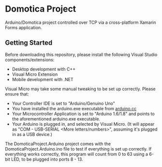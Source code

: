 # Domotica Project
Arduino/Domotica project controlled over TCP via a cross-platform Xamarin Forms application.

## Getting Started
Before downloading this repository, please install the following Visual Studio components/extensions:
- Desktop development with C++
- Visual Micro Extension
- Mobile development with .NET

Visual Micro may take some manual tweaking to be set up correctly. Please ensure that:
- Your Controller IDE is set to "Arduino/Genuino Uno"
- You have installed the arduino.exe executable from [arduino.cc](https://arduino.cc)
- Your Microcontroller Application is set to "Arduino 1.6/1.8" and points to the aforementioned arduino.exe executable.
- Your Arduino is plugged in, and selected by Visual Micro. (It will appear as "COM<Some number> - USB-SERIAL <More letters/numbers>",
  assuming it's plugged in as a USB device.)

The DomoticaProject.Arduino project comes with the DomoticaProject.Arduino.ino file to test if everything is set up correctly.
If everything works correctly, this program will count from 0 to 63 using a 6-bit LED, to be plugged into ports 8 - 13.